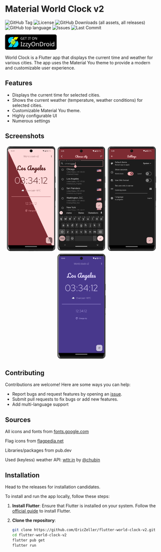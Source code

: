# Material World Clock v2


![GitHub Tag](https://img.shields.io/github/v/tag/EricZeller/flutter-world-clock-v2?logo=data%3Aimage%2Fsvg%2Bxml%3Bbase64%2CPHN2ZyBmaWxsPSIjZmZmZmZmIiB4bWxucz0iaHR0cDovL3d3dy53My5vcmcvMjAwMC9zdmciIHdpZHRoPSIyNCIgaGVpZ2h0PSIyNCIgdmlld0JveD0iMCAwIDI0IDI0Ij48cGF0aCBkPSJtMjEuNDEgMTEuNDEtOC44My04LjgzYy0uMzctLjM3LS44OC0uNTgtMS40MS0uNThINGMtMS4xIDAtMiAuOS0yIDJ2Ny4xN2MwIC41My4yMSAxLjA0LjU5IDEuNDFsOC44MyA4LjgzYy43OC43OCAyLjA1Ljc4IDIuODMgMGw3LjE3LTcuMTdjLjc4LS43OC43OC0yLjA0LS4wMS0yLjgzek02LjUgOEM1LjY3IDggNSA3LjMzIDUgNi41UzUuNjcgNSA2LjUgNSA4IDUuNjcgOCA2LjUgNy4zMyA4IDYuNSA4eiIvPjwvc3ZnPg%3D%3D&label=version&link=https%3A%2F%2Fgithub.com%2FEricZeller%2Fflutter-world-clock-v2%2Freleases)
![License](https://img.shields.io/github/license/EricZeller/flutter-world-clock-v2?logo=gnu)
![GitHub Downloads (all assets, all releases)](https://img.shields.io/github/downloads/EricZeller/flutter-world-clock-v2/total?logo=data:image/svg+xml;base64,PHN2ZyBmaWxsPSIjZmZmZmZmIiB4bWxucz0iaHR0cDovL3d3dy53My5vcmcvMjAwMC9zdmciIHdpZHRoPSIyNCIgaGVpZ2h0PSIyNCIgdmlld0JveD0iMCAwIDI0IDI0Ij48cGF0aCBkPSJNNSAyMGgxNHYtMkg1djJ6TTE5IDloLTRWM0g5djZINWw3IDcgNy03eiIvPjwvc3ZnPg==)
![GitHub top language](https://img.shields.io/github/languages/top/EricZeller/flutter-world-clock-v2?logo=data:image/svg+xml;base64,PHN2ZyBmaWxsPSIjZmZmZmZmIiB4bWxucz0iaHR0cDovL3d3dy53My5vcmcvMjAwMC9zdmciIHdpZHRoPSIyNCIgaGVpZ2h0PSIyNCIgdmlld0JveD0iMCAwIDI0IDI0Ij48cGF0aCBkPSJNOS40IDE2LjYgNC44IDEybDQuNi00LjZMOCA2bC02IDYgNiA2IDEuNC0xLjR6bTUuMiAwIDQuNi00LjYtNC42LTQuNkwxNiA2bDYgNi02IDYtMS40LTEuNHoiLz48L3N2Zz4=)
![Issues](https://img.shields.io/github/issues/EricZeller/flutter-world-clock-v2?logo=github)
![Last Commit](https://img.shields.io/github/last-commit/EricZeller/flutter-world-clock-v2?logo=data:image/svg+xml;base64,PHN2ZyBmaWxsPSIjZmZmZmZmIiB4bWxucz0iaHR0cDovL3d3dy53My5vcmcvMjAwMC9zdmciIHdpZHRoPSIyNCIgaGVpZ2h0PSIyNCIgdmlld0JveD0iMCAwIDI0IDI0Ij48cGF0aCBkPSJNMTYuOSAxMWE1IDUgMCAwIDAtOS44IDBIMnYyaDUuMWE1IDUgMCAwIDAgOS44IDBIMjJ2LTJoLTUuMXpNMTIgMTVjLTEuNjYgMC0zLTEuMzQtMy0zczEuMzQtMyAzLTMgMyAxLjM0IDMgMy0xLjM0IDMtMyAzeiIvPjwvc3ZnPg==)


<a href="https://apt.izzysoft.de/fdroid/index/apk/de.ericz.worldclockv2/" target=”_blank”><img src="assets/IzzyOnDroidButton_nofont.svg" height="50px"></a>

World Clock is a Flutter app that displays the current time and weather for various cities. The app uses the Material You theme to provide a modern and customizable user experience.

## Features

- Displays the current time for selected cities.
- Shows the current weather (temperature, weather conditions) for selected cities.
- Customizable Material You theme.
- Highly configurable UI
- Numerous settings

## Screenshots

<p align="center">
<img src="fastlane/metadata/android/en-US/images/phoneScreenshots/screenshot_01_dark_lightmode.png" alt="Screenshot dark/light mode" height="350"/>
<img src="fastlane/metadata/android/en-US/images/phoneScreenshots/screenshot_02_city_search.png" alt="Screenshot city search" height="350"/>
<img src="fastlane/metadata/android/en-US/images/phoneScreenshots/screenshot_03_settings.png" alt="Screenshot settings" height="350"/>
<img src="fastlane/metadata/android/en-US/images/phoneScreenshots/screenshot_04_purple.png" alt="Screenshot purple" height="350"/>
</p>

## Contributing

Contributions are welcome! Here are some ways you can help:

- Report bugs and request features by opening an [issue](https://github.com/EricZeller/flutter-world-clock-v2/issues).
- Submit pull requests to fix bugs or add new features.
- Add multi-language support

## Sources

All icons and fonts from [fonts.google.com](https://fonts.google.com)

Flag icons from [flagpedia.net](https://flagpedia.net/download)

Libraries/packages from pub.dev

Used (keyless) weather API: [wttr.in](https://github.com/chubin/wttr.in) by [@chubin](https://github.com/chubin)


## Installation

Head to the releases for installation candidates.

To install and run the app locally, follow these steps:

1. **Install Flutter**:
   Ensure that Flutter is installed on your system. Follow the [official guide](https://flutter.dev/docs/get-started/install) to install Flutter.

2. **Clone the repository**:
   ```bash
   git clone https://github.com/EricZeller/flutter-world-clock-v2.git
   cd flutter-world-clock-v2
   flutter pub get
   flutter run
